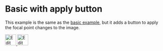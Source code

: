 # Basic with apply button

This example is the same as the [basic example](https://github.com/Lemoncode/react-image-focal-point/tree/main/examples/basic), but it adds a button to apply the focal point changes to the image.

<a href="https://stackblitz.com/github/Lemoncode/react-image-focal-point/tree/main/examples/basic-with-apply">
  <img
    src="https://developer.stackblitz.com/img/open_in_stackblitz.svg"
    alt="Edit on StackBlitz"
    title="Edit on StackBlitz"
    height="36"
  />
</a> <a href="https://codesandbox.io/s/github/Lemoncode/react-image-focal-point/tree/main/examples/basic-with-apply">
  <img
    src="https://codesandbox.io/static/img/play-codesandbox.svg"
    alt="Edit on StackBlitz"
    title="Edit on StackBlitz"
    height="36"
    />
  </a>
